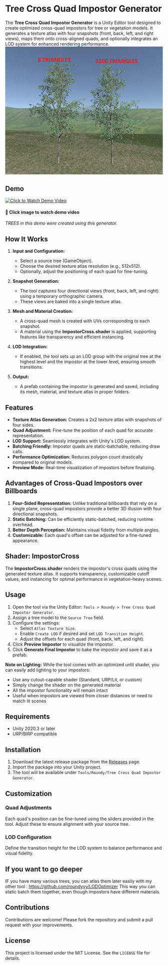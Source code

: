 # Tree Cross Quad Impostor Generator

The **Tree Cross Quad Impostor Generator** is a Unity Editor tool designed to create optimized cross-quad impostors for tree or vegetation models. It generates a texture atlas with four snapshots (front, back, left, and right views), maps them onto cross-aligned quads, and optionally integrates an LOD system for enhanced rendering performance.
![Screenshot](screenshot.png)

## Demo

[<img src="https://img.youtube.com/vi/Sw4tQi6weog/maxresdefault.jpg" width="600px" alt="Click to Watch Demo Video">](https://youtu.be/Sw4tQi6weog)
#### 🎥 Click image to watch demo video

*TREES in this demo were created using this generator.*

## How It Works

1. **Input and Configuration:**
   - Select a source tree (GameObject).
   - Choose the desired texture atlas resolution (e.g., 512x512).
   - Optionally, adjust the positioning of each quad for fine-tuning.

2. **Snapshot Generation:**
   - The tool captures four directional views (front, back, left, and right) using a temporary orthographic camera.
   - These views are baked into a single texture atlas.

3. **Mesh and Material Creation:**
   - A cross-quad mesh is created with UVs corresponding to each snapshot.
   - A material using the **ImpostorCross.shader** is applied, supporting features like transparency and efficient instancing.

4. **LOD Integration:**
   - If enabled, the tool sets up an LOD group with the original tree at the highest level and the impostor at the lower level, ensuring smooth transitions.

5. **Output:**
   - A prefab containing the impostor is generated and saved, including its mesh, material, and texture atlas in proper folders.

## Features

- **Texture Atlas Generation:** Creates a 2x2 texture atlas with snapshots of four sides.
- **Quad Adjustment:** Fine-tune the position of each quad for accurate representation.
- **LOD Support:** Seamlessly integrates with Unity's LOD system.
- **Batching Friendly:** Impostor quads are static-batchable, reducing draw calls.
- **Performance Optimization:** Reduces polygon count drastically compared to original models.
- **Preview Mode:** Real-time visualization of impostors before finalizing.

## Advantages of Cross-Quad Impostors over Billboards

1. **Four-Sided Representation:** Unlike traditional billboards that rely on a single plane, cross-quad impostors provide a better 3D illusion with four directional snapshots.
2. **Static Batching:** Can be efficiently static-batched, reducing runtime overhead.
3. **Better Depth Perception:** Maintains visual fidelity from multiple angles.
4. **Customizable:** Each quad's offset can be adjusted for a fine-tuned appearance.

## Shader: ImpostorCross

The **ImpostorCross.shader** renders the impostor's cross quads using the generated texture atlas. It supports transparency, customizable cutoff values, and instancing for optimal performance in vegetation-heavy scenes.

## Usage

1. Open the tool via the Unity Editor: `Tools > Roundy > Tree Cross Quad Impostor Generator`.
2. Assign a tree model to the `Source Tree` field.
3. Configure the settings:
   - Select `Atlas Texture Size`.
   - Enable `Create LOD` if desired and set `LOD Transition Height`.
   - Adjust the offsets for each quad (front, back, left, and right).
4. Click **Preview Impostor** to visualize the impostor.
5. Click **Generate Final Impostor** to bake the impostor and save it as a prefab.

**Note on Lighting:** While the tool comes with an optimized unlit shader, you can easily add lighting to your impostors:
- Use any cutout-capable shader (Standard, URP/Lit, or custom)
- Simply change the shader on the generated material
- All the impostor functionality will remain intact
- Useful when impostors are viewed from closer distances or need to match lit scenes

## Requirements

- Unity 2020.3 or later
- URP/BIRP compatible

## Installation

1. Download the latest release package from the [Releases](https://github.com/roundyyy/TreeCrossQuadImpostorGenerator/releases/) page.
2. Import the package into your Unity project.
3. The tool will be available under `Tools/Roundy/Tree Cross Quad Impostor Generator`.

## Customization

### Quad Adjustments
Each quad's position can be fine-tuned using the sliders provided in the tool. Adjust these to ensure alignment with your source tree.

### LOD Configuration
Define the transition height for the LOD system to balance performance and visual fidelity.

## If you want to go deeper
IF you have many various trees, you can atlas them later easily with my other tool : https://github.com/roundyyy/LODOptimizer
This way you can static batch them together, even though impostors have different materials.

## Contributions

Contributions are welcome! Please fork the repository and submit a pull request with your improvements.

## License

This project is licensed under the MIT License. See the `LICENSE` file for details.
